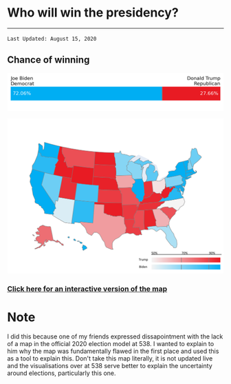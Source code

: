 # Who will win the presidency?
---
`Last Updated: August 15, 2020`
## Chance of winning
![Model Probabilities](/model_probability.png)

![Choropleth Map](/choropleth_map.svg)

### [Click here for an interactive version of the map](choropleth_map.html)

# Note
I did this because one of my friends expressed dissapointment with the lack of a map in the official 2020 election model at 538. I wanted to explain to him why the map was fundamentally flawed in the first place and used this as a tool to explain this. Don't take this map literally, it is not updated live and the visualisations over at 538 serve better to explain the uncertainty around elections, particularly this one.
